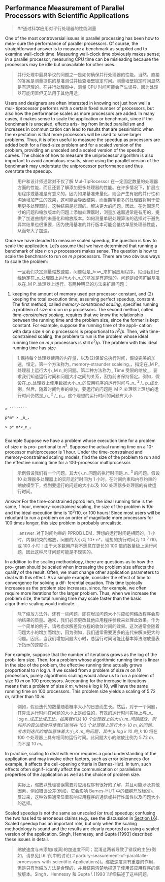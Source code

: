## Performance Measurement of Parallel Processors with Scientific Applications

> ##通过科学应用对平行处理器的性能测量

One of the most controversial issues in parallel processing has been how to mea- sure the performance of parallel processors. Of course, the straightforward answer is to measure a benchmark as supplied and to examine wall-clock time. Measuring wall-clock time obviously makes sense; in a parallel processor, measuring CPU time can be misleading because the processors may be idle but unavailable for other uses.

> 并行处理中最具争议的问题之一是如何确保并行处理器的性能。当然，直接的答案是测量提供的基准测试并检查墙壁锁定时间。测量墙壁锁定时间显然是有道理的。在并行处理器中，测量 CPU 时间可能会产生误导，因为处理器可能闲置但无法用于其他用途。

Users and designers are often interested in knowing not just how well a mul- tiprocessor performs with a certain fixed number of processors, but also how the performance scales as more processors are added. In many cases, it makes sense to scale the application or benchmark, since if the benchmark is unscaled, effects aris- ing from limited parallelism and increases in communication can lead to results that are pessimistic when the expectation is that more processors will be used to solve larger problems. Thus, it is often useful to measure the speedup as processors are added both for a fixed-size problem and for a scaled version of the problem, providing an unscaled and a scaled version of the speedup curves. The choice of how to measure the uniprocessor algorithm is also important to avoid anomalous results, since using the parallel version of the benchmark may understate the uniprocessor performance and thus overstate the speedup.

> 用户和设计师通常对不仅了解 Mul-TipRocessor 在一定固定数量的处理器方面的性能，而且还要了解添加更多处理器的性能。在许多情况下，扩展应用程序或基准是有意义的，因为如果基准未量化，则会产生有限的并行性和沟通增加产生的效果，这可能会导致结果，而当期望更多的处理器将用于使用更多处理器时，这种结果是悲观的。解决更大的问题。因此，在为固定尺寸的问题和缩放版本的问题上添加处理器时，测量加速器通常是有用的，提供了加速曲线的未量化和缩放版本。如何测量单层处理算法的选择对于避免异常结果也很重要，因为使用基准的并行版本可能会低估单层处理器性能，从而夸大了加速。

Once we have decided to measure scaled speedup, the question is _how_ to scale the application. Let’s assume that we have determined that running a benchmark of size _n_ on _p_ processors makes sense. The question is how to scale the benchmark to run on _m p_ processors. There are two obvious ways to scale the problem:

> 一旦我们决定测量缩放速度，问题就是_how_来扩展应用程序。假设我们已经确定在_p_处理器上运行大小_n_的基准是有道理的。问题是如何扩展基准以在_M P_处理器上运行。有两种明显的方法来扩展问题：

1. keeping the amount of memory used per processor constant, and (2) keeping the total execution time, assuming perfect speedup, constant. The first method, called _memory-constrained scaling_, specifies running a problem of size _m n_ on _m p_ processors. The second method, called _time-constrained scaling_, requires that we know the relationship between the running time and the problem size, since the former is kept constant. For example, suppose the running time of the appli- cation with data size _n_ on _p_ processors is proportional to _n_<sup>2</sup>/_p_. Then, with time- constrained scaling, the problem to run is the problem whose ideal running time on _m p_ processors is still _n_<sup>2</sup>/_p_. The problem with this ideal running time has size

> 1.保持每个处理器使用的内存量，以及(2)保留总执行时间，假设完美的加速，恒定。第一个方法称为_ memory-straunder scaleing_，指定在_M P_处理器上运行大小_M n_的问题。第二种方法称为_ Time 受限的缩放_，要求我们知道运行时间和问题大小之间的关系，因为前者保持恒定。例如，假设在_p_处理器上使用数据大小_n_的应用程序的运行时间与_n_ <sup> 2 </sup>/_ p_成比例。然后，随着时间约束的缩放，要运行的问题是_M P_处理器上理想的运行时间仍然是_n_ <sup> 2 </sup>/_ p_。这个理想的运行时间的问题有大小

```

> ````````

p*m* × _n_.

> p* m*×_n_。

```

> ````````
> ````````

Example Suppose we have a problem whose execution time for a problem of size _n_ is pro- portional to _n_<sup>3</sup>. Suppose the actual running time on a 10-processor multiprocessor is 1 hour. Under the time-constrained and memory-constrained scaling models, find the size of the problem to run and the effective running time for a 100-processor multiprocessor.

> 示例假设我们有一个问题，其大小_n_问题的执行时间是_n_ <sup> 3 </sup>的问题。假设 10 处理器多处理器上的实际运行时间为 1 小时。在时间约束和内存约束的缩放模型下，找到要运行的问题的大小以及 100 处理器多处理器的有效运行时间。

_Answer_ For the time-constrained pprob lem, the ideal running time is the same, 1 hour, memory-constrained scaling, the size of the problem is 10*n* and the ideal execution time is 10<sup>3</sup>/10, or 100 hours! Since most users will be reluctant to run a problem on an order of magnitude more processors for 100 times longer, this size problem is probably unrealistic.

> _answer_对于时间约束的 PPROB LEM，理想的运行时间是相同的，1 小时，内存约束的缩放，问题的大小为 10* n*，理想的执行时间为 10 <sup> 3 </sup>/10，或 100 小时！由于大多数用户将不愿意在更长的 100 倍的数量级上运行问题，因此这种尺寸问题可能是不现实的。

In addition to the scaling methodology, there are questions as to how the pro- gram should be scaled when increasing the problem size affects the quality of the result. Often, we must change other application parameters to deal with this effect. As a simple example, consider the effect of time to convergence for solving a dif- ferential equation. This time typically increases as the problem size increases, since, for example, we often require more iterations for the larger problem. Thus, when we increase the problem size, the total running time may scale faster than the basic algorithmic scaling would indicate.

> 除了缩放方法外，还有一些问题，即在增加问题大小时应如何缩放程序会影响结果的质量。通常，我们必须更改其他应用程序参数来处理此效果。作为一个简单的例子，请考虑求解差异方程的收敛时间的效果。这次通常会随着问题大小的增加而增加，因为例如，我们通常需要更多的迭代来解决更大的问题。因此，当我们增加问题大小时，总运行时间可能比基本算法缩放量表所指示的速度快。

For example, suppose that the number of iterations grows as the log of the prob- lem size. Then, for a problem whose algorithmic running time is linear in the size of the problem, the effective running time actually grows proportional to _n_ log _n_. If we scaled from a problem of size _m_ on 10 processors, purely algorithmic scaling would allow us to run a problem of size 10 _m_ on 100 processors. Accounting for the increase in iterations means that a problem of size _k m_, where _k_ log _k_ 10, will have the same running time on 100 processors. This problem size yields a scaling of 5.72 _m_, rather than 10 _m_.

> 例如，假设迭代的数量随着概率大小的日志而生长。然后，对于一个问题，其算法运行时间在问题的大小上是线性的，有效的运行时间实际上与_n_ log _n_成正比成正比。如果我们从 10 个处理器上的大小_m_问题缩放，则纯粹的算法缩放将使我们能够在 100 个处理器上运行大小 10 _m_的问题。考虑到迭代的增加意味着大小_K m_的问题，其中_k_ log _k_ 10 的_k_ 10 将在 100 个处理器上具有相同的运行时间。此问题大小的缩放比例为 5.72 _m_，而不是 10 _m_。

In practice, scaling to deal with error requires a good understanding of the application and may involve other factors, such as error tolerances (for example, it affects the cell-opening criteria in Barnes-Hut). In turn, such effects often signif- icantly affect the communication or parallelism properties of the application as well as the choice of problem size.

> 实际上，缩放以处理错误需要对应用程序有很好的了解，并且可能涉及其他因素，例如错误公差(例如，它会影响 Barnes-HUT 中的细胞开放标准)。反过来，这种效果通常显着影响应用程序的通信或并行性属性以及问题大小的选择。

Scaled speedup is not the same as unscaled (or true) speedup; confusing the two has led to erroneous claims (e.g., see the discussion in [Section I.6](#performance-measurement-of-parallel-processors-with-scientific-applications)). Scaled speedup has an important role, but only when the scaling methodology is sound and the results are clearly reported as using a scaled version of the application. Singh, Hennessy, and Gupta \[1993\] described these issues in detail.

> 缩放速度与未添加(或真)的加速度不同；混淆这两者导致了错误的主张(例如，请参见[I.6 节]中的讨论(＃partury-seasurement-of-paralitalle-processors-with-scientific-Applications))。缩放速度具有重要的作用，但是只有当缩放方法是合理的，并且结果清楚地报道了使用该应用程序的缩放版本。Singh，Hennessy 和 Gupta \ [1993 \]详细描述了这些问题。
